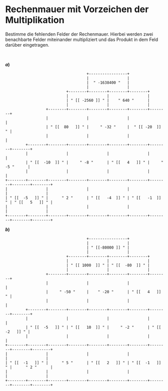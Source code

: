 <!--
version:  0.0.1

language: de

@style
input {
    text-align: center;
}

.flex-container {
    display: flex;
    flex-wrap: wrap;
    align-items: stretch;
    gap: 20px;
}

.flex-child {
    flex: 1;
    min-width: 350px;
    margin-right: 20px;
}

@media (max-width: 400px) {
    .flex-child {
        flex: 100%;
        margin-right: 0;
    }
}


.vertical-text {
    writing-mode: vertical-rl;
    transform: rotate(180deg);
    text-align: center;
}
@end

formula: \carry   \textcolor{red}{\scriptsize #1}
formula: \digit   \rlap{\carry{#1}}\phantom{#2}#2
formula: \permil  \text{‰}

import: https://raw.githubusercontent.com/LiaTemplates/Tikz-Jax/main/README.md

script: https://cdn.jsdelivr.net/gh/LiaTemplates/Tikz-Jax@main/dist/index.js


tags: Negative Zahlen, Multiplikation, Division, sehr schwer, niedrig, Bestimme

comment: Eine Rechenmauer für die Multiplikation mit negativen Zahlen. Fülle alle Felder aus.

author: Martin Lommatzsch

-->




# Rechenmauer mit Vorzeichen der Multiplikation

Bestimme die fehlenden Felder der Rechenmauer. Hierbei werden zwei benachbarte Felder miteinander multipliziert und das Produkt in dem Feld darüber eingetragen.



<br>

<section class="flex-container">
<div class="flex-child">

__$a)\;\;$__

``` ascii
                                    +-----------------+
                                    |                 |
                                    |  " -1638400 "   |
                                    |                 |
                           +--------+--------+--------+--------+
                           |                 |                 |
                           | " [[ -2560 ]] " |    " 640 "      |
                           |                 |                 |
                  +--------+--------+--------+--------+--------+--------+
                  |                 |                 |                 |
                  | " [[  80   ]] " |     " -32 "     |  " [[ -20  ]] " |
                  |                 |                 |                 |
         +--------+--------+--------+--------+--------+--------+--------+--------+                                       
         |                 |                 |                 |                 |
         | " [[  -10  ]] " |     " -8 "      | " [[   4   ]] " |     " -5 "      |
         |                 |                 |                 |                 |
+--------+--------+--------+--------+--------+--------+--------+--------+--------+--------+                                       
|                 |                 |                 |                 |                 |
| " [[  -5   ]] " |      " 2 "      | " [[   -4  ]] " | " [[   -1  ]] " | " [[   5   ]] " |
|                 |                 |                 |                 |                 |
+--------+--------+--------+--------+--------+--------+--------+--------+--------+--------+                                       
```

</div>
</section>



<section class="flex-container">
<div class="flex-child">

__$b)\;\;$__

``` ascii
                                    +-----------------+
                                    |                 |
                                    | " [[-80000 ]] " |
                                    |                 |
                           +--------+--------+--------+--------+
                           |                 |                 |
                           | " [[ 1000  ]] " | " [[  -80  ]] " |
                           |                 |                 |
                  +--------+--------+--------+--------+--------+--------+
                  |                 |                 |                 |
                  |     " -50 "     |    " -20 "      | " [[   4   ]] " |
                  |                 |                 |                 |
         +--------+--------+--------+--------+--------+--------+--------+--------+                                       
         |                 |                 |                 |                 |
         | " [[  -5   ]] " | " [[   10  ]] " |     " -2 "      | " [[  -2   ]] " |
         |                 |                 |                 |                 |
+--------+--------+--------+--------+--------+--------+--------+--------+--------+--------+                                       
|                 |                 |                 |                 |                 |
| " [[  -1   ]] " |      " 5 "      | " [[   2   ]] " | " [[  -1   ]] " |      " 2 "      |
|                 |                 |                 |                 |                 |
+--------+--------+--------+--------+--------+--------+--------+--------+--------+--------+                                       
```

</div>
</section>

<br>
<br>
<br>
<br>
<br>
<br>
<br>